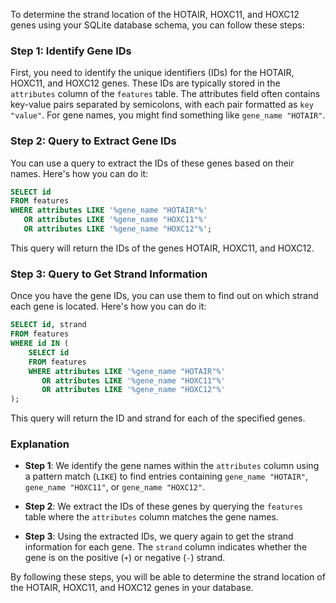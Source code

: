 To determine the strand location of the HOTAIR, HOXC11, and HOXC12 genes using your SQLite database schema, you can follow these steps:

### Step 1: Identify Gene IDs

First, you need to identify the unique identifiers (IDs) for the HOTAIR, HOXC11, and HOXC12 genes. These IDs are typically stored in the `attributes` column of the `features` table. The attributes field often contains key-value pairs separated by semicolons, with each pair formatted as `key "value"`. For gene names, you might find something like `gene_name "HOTAIR"`.

### Step 2: Query to Extract Gene IDs

You can use a query to extract the IDs of these genes based on their names. Here's how you can do it:

```sql
SELECT id 
FROM features 
WHERE attributes LIKE '%gene_name "HOTAIR"%'
   OR attributes LIKE '%gene_name "HOXC11"%'
   OR attributes LIKE '%gene_name "HOXC12"%';
```

This query will return the IDs of the genes HOTAIR, HOXC11, and HOXC12.

### Step 3: Query to Get Strand Information

Once you have the gene IDs, you can use them to find out on which strand each gene is located. Here's how you can do it:

```sql
SELECT id, strand 
FROM features 
WHERE id IN (
    SELECT id 
    FROM features 
    WHERE attributes LIKE '%gene_name "HOTAIR"%'
       OR attributes LIKE '%gene_name "HOXC11"%'
       OR attributes LIKE '%gene_name "HOXC12"%'
);
```

This query will return the ID and strand for each of the specified genes.

### Explanation

- **Step 1**: We identify the gene names within the `attributes` column using a pattern match (`LIKE`) to find entries containing `gene_name "HOTAIR"`, `gene_name "HOXC11"`, or `gene_name "HOXC12"`.

- **Step 2**: We extract the IDs of these genes by querying the `features` table where the `attributes` column matches the gene names.

- **Step 3**: Using the extracted IDs, we query again to get the strand information for each gene. The `strand` column indicates whether the gene is on the positive (`+`) or negative (`-`) strand.

By following these steps, you will be able to determine the strand location of the HOTAIR, HOXC11, and HOXC12 genes in your database.
